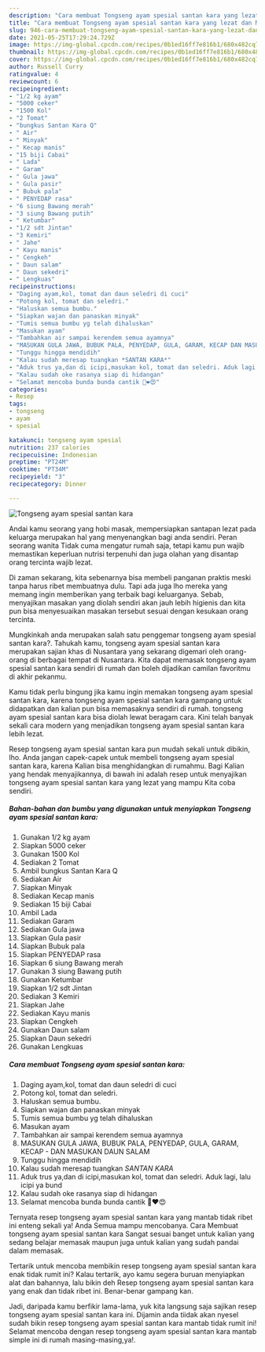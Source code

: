 ```yaml
---
description: "Cara membuat Tongseng ayam spesial santan kara yang lezat dan Mudah Dibuat"
title: "Cara membuat Tongseng ayam spesial santan kara yang lezat dan Mudah Dibuat"
slug: 946-cara-membuat-tongseng-ayam-spesial-santan-kara-yang-lezat-dan-mudah-dibuat
date: 2021-05-25T17:29:24.729Z
image: https://img-global.cpcdn.com/recipes/0b1ed16ff7e816b1/680x482cq70/tongseng-ayam-spesial-santan-kara-foto-resep-utama.jpg
thumbnail: https://img-global.cpcdn.com/recipes/0b1ed16ff7e816b1/680x482cq70/tongseng-ayam-spesial-santan-kara-foto-resep-utama.jpg
cover: https://img-global.cpcdn.com/recipes/0b1ed16ff7e816b1/680x482cq70/tongseng-ayam-spesial-santan-kara-foto-resep-utama.jpg
author: Russell Curry
ratingvalue: 4
reviewcount: 6
recipeingredient:
- "1/2 kg ayam"
- "5000 ceker"
- "1500 Kol"
- "2 Tomat"
- "bungkus Santan Kara Q"
- " Air"
- " Minyak"
- " Kecap manis"
- "15 biji Cabai"
- " Lada"
- " Garam"
- " Gula jawa"
- " Gula pasir"
- " Bubuk pala"
- " PENYEDAP rasa"
- "6 siung Bawang merah"
- "3 siung Bawang putih"
- " Ketumbar"
- "1/2 sdt Jintan"
- "3 Kemiri"
- " Jahe"
- " Kayu manis"
- " Cengkeh"
- " Daun salam"
- " Daun sekedri"
- " Lengkuas"
recipeinstructions:
- "Daging ayam,kol, tomat dan daun seledri di cuci"
- "Potong kol, tomat dan seledri."
- "Haluskan semua bumbu."
- "Siapkan wajan dan panaskan minyak"
- "Tumis semua bumbu yg telah dihaluskan"
- "Masukan ayam"
- "Tambahkan air sampai kerendem semua ayamnya"
- "MASUKAN GULA JAWA, BUBUK PALA, PENYEDAP, GULA, GARAM, KECAP DAN MASUKAN DAUN SALAM"
- "Tunggu hingga mendidih"
- "Kalau sudah meresap tuangkan *SANTAN KARA*"
- "Aduk trus ya,dan di icipi,masukan kol, tomat dan seledri. Aduk lagi, lalu icipi ya bund"
- "Kalau sudah oke rasanya siap di hidangan"
- "Selamat mencoba bunda bunda cantik 💋❤️😍"
categories:
- Resep
tags:
- tongseng
- ayam
- spesial

katakunci: tongseng ayam spesial 
nutrition: 237 calories
recipecuisine: Indonesian
preptime: "PT24M"
cooktime: "PT34M"
recipeyield: "3"
recipecategory: Dinner

---
```



![Tongseng ayam spesial santan kara](https://img-global.cpcdn.com/recipes/0b1ed16ff7e816b1/680x482cq70/tongseng-ayam-spesial-santan-kara-foto-resep-utama.jpg)

Andai kamu seorang yang hobi masak, mempersiapkan santapan lezat pada keluarga merupakan hal yang menyenangkan bagi anda sendiri. Peran seorang  wanita Tidak cuma mengatur rumah saja, tetapi kamu pun wajib memastikan keperluan nutrisi terpenuhi dan juga olahan yang disantap orang tercinta wajib lezat.

Di zaman  sekarang, kita sebenarnya bisa membeli panganan praktis meski tanpa harus ribet membuatnya dulu. Tapi ada juga lho mereka yang memang ingin memberikan yang terbaik bagi keluarganya. Sebab, menyajikan masakan yang diolah sendiri akan jauh lebih higienis dan kita pun bisa menyesuaikan masakan tersebut sesuai dengan kesukaan orang tercinta. 



Mungkinkah anda merupakan salah satu penggemar tongseng ayam spesial santan kara?. Tahukah kamu, tongseng ayam spesial santan kara merupakan sajian khas di Nusantara yang sekarang digemari oleh orang-orang di berbagai tempat di Nusantara. Kita dapat memasak tongseng ayam spesial santan kara sendiri di rumah dan boleh dijadikan camilan favoritmu di akhir pekanmu.

Kamu tidak perlu bingung jika kamu ingin memakan tongseng ayam spesial santan kara, karena tongseng ayam spesial santan kara gampang untuk didapatkan dan kalian pun bisa memasaknya sendiri di rumah. tongseng ayam spesial santan kara bisa diolah lewat beragam cara. Kini telah banyak sekali cara modern yang menjadikan tongseng ayam spesial santan kara lebih lezat.

Resep tongseng ayam spesial santan kara pun mudah sekali untuk dibikin, lho. Anda jangan capek-capek untuk membeli tongseng ayam spesial santan kara, karena Kalian bisa menghidangkan di rumahmu. Bagi Kalian yang hendak menyajikannya, di bawah ini adalah resep untuk menyajikan tongseng ayam spesial santan kara yang lezat yang mampu Kita coba sendiri.

<!--inarticleads1-->

##### Bahan-bahan dan bumbu yang digunakan untuk menyiapkan Tongseng ayam spesial santan kara:

1. Gunakan 1/2 kg ayam
1. Siapkan 5000 ceker
1. Gunakan 1500 Kol
1. Sediakan 2 Tomat
1. Ambil bungkus Santan Kara Q
1. Sediakan  Air
1. Siapkan  Minyak
1. Sediakan  Kecap manis
1. Sediakan 15 biji Cabai
1. Ambil  Lada
1. Sediakan  Garam
1. Sediakan  Gula jawa
1. Siapkan  Gula pasir
1. Siapkan  Bubuk pala
1. Siapkan  PENYEDAP rasa
1. Siapkan 6 siung Bawang merah
1. Gunakan 3 siung Bawang putih
1. Gunakan  Ketumbar
1. Siapkan 1/2 sdt Jintan
1. Sediakan 3 Kemiri
1. Siapkan  Jahe
1. Sediakan  Kayu manis
1. Siapkan  Cengkeh
1. Gunakan  Daun salam
1. Siapkan  Daun sekedri
1. Gunakan  Lengkuas




<!--inarticleads2-->

##### Cara membuat Tongseng ayam spesial santan kara:

1. Daging ayam,kol, tomat dan daun seledri di cuci
1. Potong kol, tomat dan seledri.
1. Haluskan semua bumbu.
1. Siapkan wajan dan panaskan minyak
1. Tumis semua bumbu yg telah dihaluskan
1. Masukan ayam
1. Tambahkan air sampai kerendem semua ayamnya
1. MASUKAN GULA JAWA, BUBUK PALA, PENYEDAP, GULA, GARAM, KECAP - DAN MASUKAN DAUN SALAM
1. Tunggu hingga mendidih
1. Kalau sudah meresap tuangkan *SANTAN KARA*
1. Aduk trus ya,dan di icipi,masukan kol, tomat dan seledri. Aduk lagi, lalu icipi ya bund
1. Kalau sudah oke rasanya siap di hidangan
1. Selamat mencoba bunda bunda cantik 💋❤️😍




Ternyata resep tongseng ayam spesial santan kara yang mantab tidak ribet ini enteng sekali ya! Anda Semua mampu mencobanya. Cara Membuat tongseng ayam spesial santan kara Sangat sesuai banget untuk kalian yang sedang belajar memasak maupun juga untuk kalian yang sudah pandai dalam memasak.

Tertarik untuk mencoba membikin resep tongseng ayam spesial santan kara enak tidak rumit ini? Kalau tertarik, ayo kamu segera buruan menyiapkan alat dan bahannya, lalu bikin deh Resep tongseng ayam spesial santan kara yang enak dan tidak ribet ini. Benar-benar gampang kan. 

Jadi, daripada kamu berfikir lama-lama, yuk kita langsung saja sajikan resep tongseng ayam spesial santan kara ini. Dijamin anda tiidak akan nyesel sudah bikin resep tongseng ayam spesial santan kara mantab tidak rumit ini! Selamat mencoba dengan resep tongseng ayam spesial santan kara mantab simple ini di rumah masing-masing,ya!.

